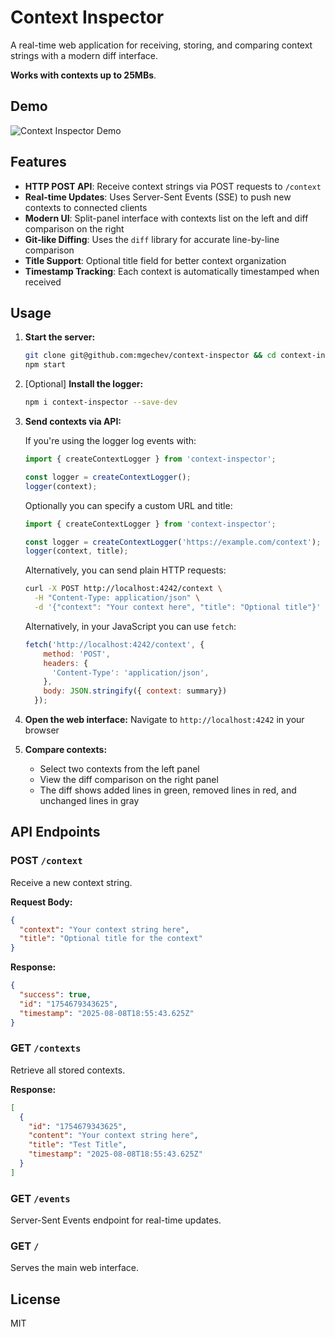 # Context Inspector

A real-time web application for receiving, storing, and comparing context strings with a modern diff interface.

**Works with contexts up to 25MBs**.

## Demo

![Context Inspector Demo](demo.gif)

## Features

- **HTTP POST API**: Receive context strings via POST requests to `/context`
- **Real-time Updates**: Uses Server-Sent Events (SSE) to push new contexts to connected clients
- **Modern UI**: Split-panel interface with contexts list on the left and diff comparison on the right
- **Git-like Diffing**: Uses the `diff` library for accurate line-by-line comparison
- **Title Support**: Optional title field for better context organization
- **Timestamp Tracking**: Each context is automatically timestamped when received

## Usage

1. **Start the server:**

   ```bash
   git clone git@github.com:mgechev/context-inspector && cd context-inspector && npm i
   npm start
   ```

2. [Optional] **Install the logger:**

    ```bash
    npm i context-inspector --save-dev
    ```

3. **Send contexts via API:**

    If you're using the logger log events with:

    ```js
    import { createContextLogger } from 'context-inspector';

    const logger = createContextLogger();
    logger(context);
    ```

    Optionally you can specify a custom URL and title:

    ```js
    import { createContextLogger } from 'context-inspector';

    const logger = createContextLogger('https://example.com/context');
    logger(context, title);
    ```

    Alternatively, you can send plain HTTP requests:

    ```bash
    curl -X POST http://localhost:4242/context \
      -H "Content-Type: application/json" \
      -d '{"context": "Your context here", "title": "Optional title"}'
    ```

    Alternatively, in your JavaScript you can use `fetch`:

    ```js
    fetch('http://localhost:4242/context', {
        method: 'POST',
        headers: {
          'Content-Type': 'application/json',
        },
        body: JSON.stringify({ context: summary})
      });
    ```

4. **Open the web interface:**
   Navigate to `http://localhost:4242` in your browser

5. **Compare contexts:**
   - Select two contexts from the left panel
   - View the diff comparison on the right panel
   - The diff shows added lines in green, removed lines in red, and unchanged lines in gray

## API Endpoints

### POST `/context`

Receive a new context string.

**Request Body:**

```json
{
  "context": "Your context string here",
  "title": "Optional title for the context"
}
```

**Response:**

```json
{
  "success": true,
  "id": "1754679343625",
  "timestamp": "2025-08-08T18:55:43.625Z"
}
```

### GET `/contexts`

Retrieve all stored contexts.

**Response:**

```json
[
  {
    "id": "1754679343625",
    "content": "Your context string here",
    "title": "Test Title",
    "timestamp": "2025-08-08T18:55:43.625Z"
  }
]
```

### GET `/events`

Server-Sent Events endpoint for real-time updates.

### GET `/`

Serves the main web interface.

## License

MIT
